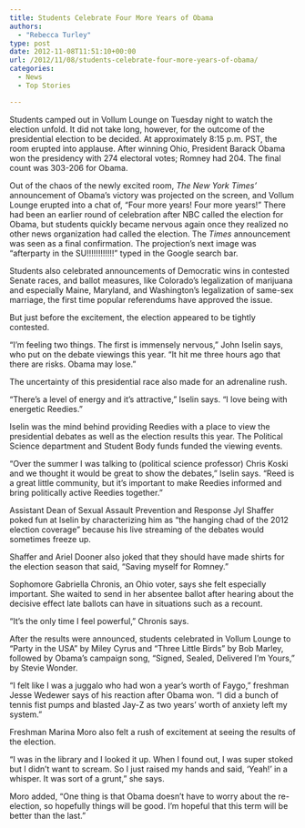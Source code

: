 ```yaml
---
title: Students Celebrate Four More Years of Obama
authors: 
  - "Rebecca Turley"
type: post
date: 2012-11-08T11:51:10+00:00
url: /2012/11/08/students-celebrate-four-more-years-of-obama/
categories:
  - News
  - Top Stories

---
```

Students camped out in Vollum Lounge on Tuesday night to watch the election unfold. It did not take long, however, for the outcome of the presidential election to be decided. At approximately 8:15 p.m. PST, the room erupted into applause. After winning Ohio, President Barack Obama won the presidency with 274 electoral votes; Romney had 204. The final count was 303-206 for Obama.

Out of the chaos of the newly excited room, _The New York Times&#8217;_ announcement of Obama’s victory was projected on the screen, and Vollum Lounge erupted into a chat of, “Four more years! Four more years!” There had been an earlier round of celebration after NBC called the election for Obama, but students quickly became nervous again once they realized no other news organization had called the election. The _Times_ announcement was seen as a final confirmation. The projection&#8217;s next image was “afterparty in the SU!!!!!!!!!!!!” typed in the Google search bar.

Students also celebrated announcements of Democratic wins in contested Senate races, and ballot measures, like Colorado&#8217;s legalization of marijuana and especially Maine, Maryland, and Washington&#8217;s legalization of same-sex marriage, the first time popular referendums have approved the issue.

But just before the excitement, the election appeared to be tightly contested.

“I’m feeling two things. The first is immensely nervous,” John Iselin says, who put on the debate viewings this year. “It hit me three hours ago that there are risks. Obama may lose.”

The uncertainty of this presidential race also made for an adrenaline rush.

“There’s a level of energy and it’s attractive,” Iselin says. “I love being with energetic Reedies.”

Iselin was the mind behind providing Reedies with a place to view the presidential debates as well as the election results this year. The Political Science department and Student Body funds funded the viewing events.

“Over the summer I was talking to (political science professor) Chris Koski and we thought it would be great to show the debates,” Iselin says. “Reed is a great little community, but it’s important to make Reedies informed and bring politically active Reedies together.”

Assistant Dean of Sexual Assault Prevention and Response Jyl Shaffer poked fun at Iselin by characterizing him as “the hanging chad of the 2012 election coverage” because his live streaming of the debates would sometimes freeze up.

Shaffer and Ariel Dooner also joked that they should have made shirts for the election season that said, “Saving myself for Romney.”

Sophomore Gabriella Chronis, an Ohio voter, says she felt especially important. She waited to send in her absentee ballot after hearing about the decisive effect late ballots can have in situations such as a recount.

“It’s the only time I feel powerful,” Chronis says.

After the results were announced, students celebrated in Vollum Lounge to “Party in the USA” by Miley Cyrus and “Three Little Birds” by Bob Marley, followed by Obama&#8217;s campaign song, “Signed, Sealed, Delivered I&#8217;m Yours,” by Stevie Wonder.

“I felt like I was a juggalo who had won a year’s worth of Faygo,” freshman Jesse Wedewer says of his reaction after Obama won. “I did a bunch of tennis fist pumps and blasted Jay-Z as two years&#8217; worth of anxiety left my system.”

Freshman Marina Moro also felt a rush of excitement at seeing the results of the election.

“I was in the library and I looked it up. When I found out, I was super stoked but I didn’t want to scream. So I just raised my hands and said, ‘Yeah!’ in a whisper. It was sort of a grunt,” she says.

Moro added, “One thing is that Obama doesn’t have to worry about the re-election, so hopefully things will be good. I’m hopeful that this term will be better than the last.”